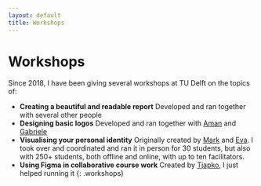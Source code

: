 ```yaml
---
layout: default
title: Workshops
---
```


# Workshops

Since 2018, I have been giving several workshops at TU Delft on the topics of:

- **Creating a beautiful and readable report** Developed and ran together with several other people
- **Designing basic logos** Developed and ran together with [Aman](https://www.linkedin.com/in/amanadalal/) and [Gabriele](https://www.linkedin.com/in/gabriele-maria-schieppati/)
- **Visualising your personal identity** Originally created by [Mark](https://markjanssen.design) and [Eva](http://evaoosterlaken.com). I took over and coordinated and ran it in person for 30 students, but also with 250+ students, both offline and online, with up to ten facilitators.
- **Using Figma in collaborative course work** Created by [Tjapko](https://tjapkovermeulen.com/), I just helped running it
{: .workshops}